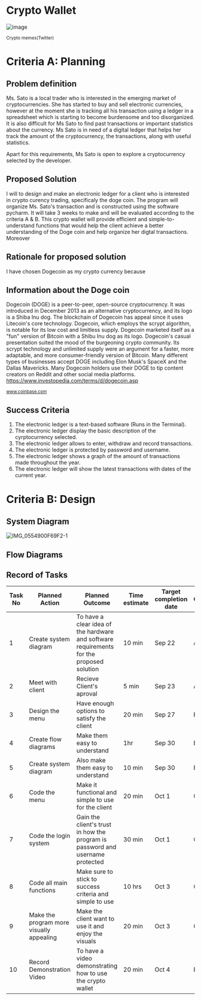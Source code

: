 # Crypto Wallet

![image](https://user-images.githubusercontent.com/111941936/191906464-99d79a2b-64ac-4da3-b57a-eb7b79c6c3fc.png)

<sub>Crypto memes(Twitter)</sub>

# Criteria A: Planning

## Problem definition

Ms. Sato is a local trader who is interested in the emerging market of cryptocurrencies. She has started to buy and sell electronic currencies, however at the moment she is tracking all his transaction using a ledger in a spreadsheet which is starting to become burdensome and too disorganized. It is also difficult for Ms Sato to find past transactions or important statistics about the currency. Ms Sato is in need of a digital ledger that helps her track the amount of the cryptocurrency, the transactions, along with useful statistics. 

Apart for this requirements, Ms Sato is open to explore a cryptocurrency selected by the developer.

## Proposed Solution

I will to design and make an electronic ledger for a client who is interested in crypto curency trading, specificaly the doge coin. The program will organize Ms. Sato's transaction and is constructed using the software pycharm. It will take  3 weeks to make and will be evaluated according to the criteria A & B. This crypto wallet will provide efficient and simple-to-understand functions that would help the client achieve a better understanding of the Doge coin and help organize her digtal transactions. Moreover

## Rationale for proposed solution

I have chosen Dogecoin as my crypto currency because 

## Information about the Doge coin

Dogecoin (DOGE) is a peer-to-peer, open-source cryptocurrency. It was introduced in December 2013 as an alternative cryptocurrency, and its logo is a Shiba Inu dog. The blockchain of Dogecoin has appeal since it uses Litecoin's core technology. Dogecoin, which employs the scrypt algorithm, is notable for its low cost and limitless supply. Dogecoin marketed itself as a "fun" version of Bitcoin with a Shibu Inu dog as its logo. Dogecoin's casual presentation suited the mood of the burgeoning crypto community. Its scrypt technology and unlimited supply were an argument for a faster, more adaptable, and more consumer-friendly version of Bitcoin. Many different types of businesses accept DOGE including Elon Musk's SpaceX and the Dallas Mavericks. Many Dogecoin holders use their DOGE to tip content creators on Reddit and other social media platforms. https://www.investopedia.com/terms/d/dogecoin.asp

<sub>www.coinbase.com</sub>

## Success Criteria
1. The electronic ledger is a text-based software (Runs in the Terminal).
2. The electronic ledger display the basic description of the cyrptocurrency selected.
3. The electronic ledger allows to enter, withdraw and record transactions.
4. The electronic ledger is protected by password and username.
5. The electronic ledger shows a graph of the amount of transactions made throughout the year.
6. The electronic ledger will show the latest transactions with dates of the current year.  

# Criteria B: Design

## System Diagram

![IMG_0554900F69F2-1](https://user-images.githubusercontent.com/111941936/193740660-2e917557-5fc9-4afd-b0fe-4ba11bd9ac42.jpeg)


## Flow Diagrams


## Record of Tasks
| Task No | Planned Action                           | Planned Outcome                                                                          | Time estimate | Target completion date | Criterion |
|---------|------------------------------------------|------------------------------------------------------------------------------------------|---------------|------------------------|-----------|
| 1       | Create system diagram                    | To have a clear idea of the hardware and software requirements for the proposed solution | 10 min        | Sep 22                 | A         |
| 2       | Meet with client                         | Recieve Client's aproval                                                                 | 5 min         | Sep 23                 | A         |
| 3       | Design the menu                          | Have enough options to satisfy the client                                                | 20 min        | Sep 27                 | B         |
| 4       | Create flow diagrams                     | Make them easy to understand                                                             | 1hr           | Sep 30                 | B         |
| 5       | Create system diagram                    | Also make them easy to understand                                                        | 10 min        | Sep 30                 | B         |
| 6       | Code the menu                            | Make it functional and simple to use for the client                                      | 20 min        | Oct 1                  | C         |
| 7       | Code the login system                    | Gain the client's trust in how the program is password and username protected            | 30 min        | Oct 1                  | C         |
| 8       | Code all main functions                  | Make sure to stick to success criteria and simple to use                                 | 10 hrs        | Oct 3                  | C         |
| 9       | Make the program more visually appealing | Make the client want to use it and enjoy the visuals                                     | 20 min        | Oct 3                  | C         |
| 10      | Record Demonstration Video               | To have a video demonstrating how to use the crypto wallet                               | 20 min        | Oct 4                  | B         |
